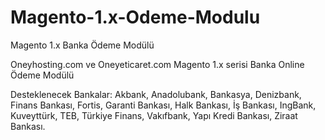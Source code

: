 # Magento-1.x-Odeme-Modulu

Magento 1.x Banka Ödeme Modülü

Oneyhosting.com ve Oneyeticaret.com Magento 1.x serisi Banka Online Ödeme Modülü

Desteklenecek Bankalar: Akbank, Anadolubank, Bankasya, Denizbank, Finans Bankası, Fortis, Garanti Bankası, Halk Bankası, İş Bankası, IngBank, Kuveyttürk, TEB, Türkiye Finans, Vakıfbank, Yapı Kredi Bankası, Ziraat Bankası.

